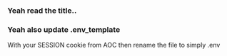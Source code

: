 ### Yeah read the title..

### Yeah also update .env_template
With your SESSION cookie from AOC then rename the file to
simply .env